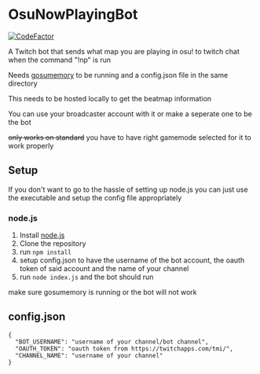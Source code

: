# OsuNowPlayingBot

[![CodeFactor](https://www.codefactor.io/repository/github/startingtimer/osunowplayingbot/badge/main)](https://www.codefactor.io/repository/github/startingtimer/osunowplayingbot/overview/main)

A Twitch bot that sends what map you are playing in osu! to twitch chat when the command "!np" is run

Needs [gosumemory](https://github.com/l3lackShark/gosumemory) to be running and a config.json file in the same directory

This needs to be hosted locally to get the beatmap information

You can use your broadcaster account with it or make a seperate one to be the bot

~~only works on standard~~ you have to have right gamemode selected for it to work properly

## Setup
If you don't want to go to the hassle of setting up node.js you can just use the executable and setup the config file appropriately

### node.js
1. Install [node.js](https://nodejs.org/en/)
2. Clone the repository
3. run ``npm install``
4. setup config.json to have the username of the bot account, the oauth token of said account and the name of your channel
5. run ``node index.js`` and the bot should run 

make sure gosumemory is running or the bot will not work

## config.json

```
{
  "BOT_USERNAME": "username of your channel/bot channel",
  "OAUTH_TOKEN": "oauth token from https://twitchapps.com/tmi/",
  "CHANNEL_NAME": "username of your channel"
}
```
